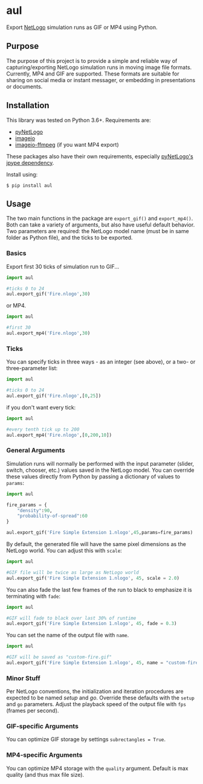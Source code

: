 # aul

Export [NetLogo](https://ccl.northwestern.edu/netlogo/) simulation runs as GIF or MP4 using Python.

## Purpose
The purpose of this project is to provide a simple and reliable way of capturing/exporting NetLogo simulation runs in moving image file formats.
Currently, MP4 and GIF are supported. These formats are suitable for sharing on social media or instant messager, or embedding in presentations or
documents.

## Installation

This library was tested on Python 3.6+. Requirements are:
* [pyNetLogo](http://pynetlogo.readthedocs.io/en/latest/)
* [imageio](http://imageio.github.io/)
* [imageio-ffmpeg](https://github.com/imageio/imageio-ffmpeg) (if you want MP4 export)

These packages also have their own requirements, especially [pyNetLogo's jpype dependency](https://pynetlogo.readthedocs.io/en/latest/install.html).

Install using:

```
$ pip install aul
```

## Usage

The two main functions in the package are `export_gif()` and `export_mp4()`. Both can take a variety of arguments, but also have useful default behavior. 
Two parameters are required: the NetLogo model name (must be in same folder as Python file), and the ticks to be exported.

### Basics

Export first 30 ticks of simulation run to GIF...

```py
import aul

#ticks 0 to 24
aul.export_gif('Fire.nlogo',30)

```

or MP4.

```py
import aul

#first 30 
aul.export_mp4('Fire.nlogo',30)

```

### Ticks

You can specify ticks in three ways - as an integer (see above), or a two- or three-parameter list:

```py
import aul

#ticks 0 to 24
aul.export_gif('Fire.nlogo',[0,25])

```

if you don't want every tick:

```py
import aul

#every tenth tick up to 200
aul.export_mp4('Fire.nlogo',[0,200,10])

```

### General Arguments
Simulation runs will normally be performed with the input parameter (slider, switch, chooser, etc.) values saved in the NetLogo model.
You can override these values directly from Python by passing a dictionary of values to `params`:

```py
import aul

fire_params = {
    "density":90,
    "probability-of-spread":60
}

aul.export_gif('Fire Simple Extension 1.nlogo',45,params=fire_params)

```

By default, the generated file will have the same pixel dimensions as the NetLogo world. You can adjust this with `scale`:

```py
import aul

#GIF file will be twice as large as NetLogo world
aul.export_gif('Fire Simple Extension 1.nlogo', 45, scale = 2.0)

```

You can also fade the last few frames of the run to black to emphasize it is terminating with `fade`:

```py
import aul

#GIF will fade to black over last 30% of runtime
aul.export_gif('Fire Simple Extension 1.nlogo', 45, fade = 0.3)

```

You can set the name of the output file with `name`.

```py
import aul

#GIF will be saved as "custom-fire.gif"
aul.export_gif('Fire Simple Extension 1.nlogo', 45, name = "custom-fire")

```

### Minor Stuff
Per NetLogo conventions, the initialization and iteration procedures are expected to be named *setup* and *go*. Override these
defaults with the `setup` and `go` parameters. Adjust the playback speed of the output file with `fps` (frames per second).


### GIF-specific Arguments

You can optimize GIF storage by settings `subrectangles = True`.

### MP4-specific Arguments

You can optimize MP4 storage with the `quality` argument. Default is max quality (and thus max file size).
